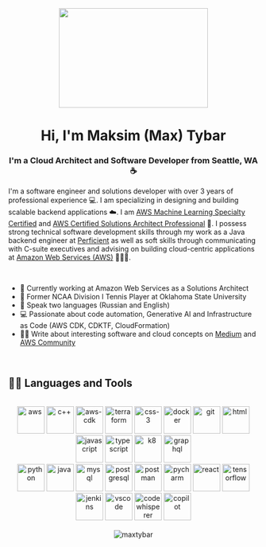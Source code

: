 <div id="header" align="center">
  <img src="https://media.giphy.com/media/3kPDmoWdBpQPNhCnUG/giphy.gif" height="200" width="300">
</div>
<h1 align="center"> Hi, I'm Maksim (Max) Tybar </h1>
<h3 align="center">I'm a Cloud Architect and Software Developer from Seattle, WA ☕</h3>

I'm a software engineer and solutions developer with over 3 years of professional experience 💻. I am specializing in designing and building scalable backend applications ☁️. I am [AWS Machine Learning Specialty Certified](https://www.credly.com/earner/earned/badge/8225dc00-c248-4082-a589-3447048db7b7) and [AWS Certified Solutions Architect Professional](https://www.credly.com/earner/earned/badge/b9effd79-11c2-47bd-a56c-12d06a92a053) 🧠. I possess strong technical software development skills through my work as a Java backend engineer at [Perficient](https://www.perficient.com/) as well as soft skills through communicating with C-suite executives and advising on building cloud-centric applications at [Amazon Web Services (AWS)](https://aws.amazon.com/) 👨🏻‍💻.

<br>

- 🔭  Currently working at Amazon Web Services as a Solutions Architect
- 🎾  Former NCAA Division I Tennis Player at Oklahoma State University
- 📇  Speak two languages (Russian and English)
- 💻  Passionate about code automation, Generative AI and Infrastructure as Code (AWS CDK, CDKTF, CloudFormation)
- ✍🏻  Write about interesting software and cloud concepts on [Medium](https://medium.com/@maxtybar) and [AWS Community](https://community.aws/@maxtybar)

<br>

## 👨‍💻 Languages and Tools


<div align="center">
  
  <br>
  
  <img src="https://iili.io/JA9eW9s.png" alt="aws" height="55" width="55">
  <img src="https://iili.io/JA9WQvR.md.png" alt="c++" height="55" width="55">
  <img src="https://iili.io/JA9W6Eg.jpg" alt="aws-cdk" height="55" width="55">
  <img src="https://iili.io/JA9Xfu2.md.png" alt="terraform" height="55" width="55">
  <img src="https://iili.io/JA9Ws3J.md.png" alt="css-3" height="55" width="55">
  <img src="https://iili.io/JA9WP4a.png" alt="docker" height="55" width="55">
  <img src="https://iili.io/JA9WLYv.md.png" alt="git" height="55" width="55">
  <img src="https://iili.io/JA9WZpp.png" alt="html" height="55" width="55">
  <img src="https://iili.io/JA9WbjI.png" alt="javascript" height="55" width="55">
  <img src="https://iili.io/JA9XqjS.md.png" alt="typescript" height="55" width="55">
  <img src="https://iili.io/JA9X9Gn.md.png" alt="k8" height="55" width="55">
  <img src="https://iili.io/JA9eoMB.png" alt="graphql" height="55" width="55">
  
  <br>
  
  <img src="https://iili.io/JA9X2af.md.png" alt="python" height="55" width="55">
  <img src="https://iili.io/JYOAdEG.png" alt="java" height="55" width="55">
  <img src="https://iili.io/JA9WmQt.png" alt="mysql" height="55" width="55">
  <img src="https://iili.io/JA9XH4s.md.png" alt="postgresql" height="55" width="55">
  <img src="https://iili.io/JA9WyCX.md.png" alt="postman" height="55" width="55">
  <img src="https://iili.io/JA9Xd3G.md.png" alt="pycharm" height="55" width="55">
  <img src="https://iili.io/JA9X3v4.md.png" alt="react" height="55" width="55">
  <img src="https://iili.io/JA9XFyl.md.png" alt="tensorflow" height="55" width="55">
  <img src="https://iili.io/JA9N1xp.png" alt="jenkins" height="55" width="55">
  <img src="https://iili.io/JA9XBZ7.md.png" alt="vscode" height="55" width="55">
  <img src="https://iili.io/JA9vgZx.png" alt="codewhisperer" height="55" width="55">
  <img src="https://iili.io/JA9vhCl.png" alt="copilot" height="55" width="55">
</div>

<div align="center"> 
  
  <br>
  
  <img src="https://github-readme-stats.vercel.app/api/top-langs?username=maxtybar&show_icons=true&locale=en&layout=compact" alt="maxtybar"> 
    
</div>


